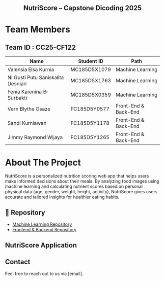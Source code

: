 <div align="center">
  <h2>
    NutriScore – Capstone Dicoding 2025
  </h2>
</div>
<div align="center">
  <a href="https://github.com/Capstone-NutriScore">
  </a>
</div>

# Team Members
## Team ID : CC25-CF122

| Name                   | Student ID  | Path               |
|------------------------|-------------|--------------------|
| Valensia Elsa Kurnia        | MC185D5X1079 | Machine Learning   |
| Ni Gusti Putu Saniskalita Desniari | MC185D5X1763 | Machine Learning   |
| Fenia Karenina Br Surbakti        | MC185D5X0359 | Machine Learning   |
| Vern Blythe Osaze             | FC185D5Y0577 | Front-End & Back-End    |
| Sandi Kurniawan       | FC185D5Y1178 | Front-End & Back-End |
| Jimmy Raymond Wijaya       | FC185D5Y1265 | Front-End & Back-End |

# About The Project

NutriScore is a personalized nutrition scoring web app that helps users make informed decisions about their meals. By analyzing food images using machine learning and calculating nutrient scores based on personal physical data (age, gender, weight, height, activity), NutriScore gives users accurate and tailored insights for healthier eating habits.

## 📁 Repository

- [Machine Learning Repository](https://github.com/Capstone-NutriScore/Machine-Learning)
- [Frontend & Backend Repository](https://github.com/Capstone-NutriScore/febe)

## NutriScore Application


## Contact

Feel free to reach out to us via [email].

